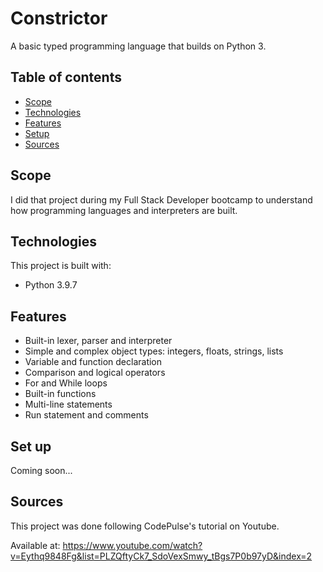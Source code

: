 # Constrictor
A basic typed programming language that builds on Python 3.

## Table of contents
* [Scope](#scope)
* [Technologies](#technologies)
* [Features](#features)
* [Setup](#setup)
* [Sources](#sources)

## Scope
I did that project during my Full Stack Developer bootcamp to understand how programming languages and interpreters are built.

## Technologies
This project is built with:
* Python 3.9.7

## Features
* Built-in lexer, parser and interpreter
* Simple and complex object types: integers, floats, strings, lists
* Variable and function declaration
* Comparison and logical operators
* For and While loops
* Built-in functions
* Multi-line statements
* Run statement and comments

## Set up
Coming soon...

## Sources
This project was done following CodePulse's tutorial on Youtube.

Available at: https://www.youtube.com/watch?v=Eythq9848Fg&list=PLZQftyCk7_SdoVexSmwy_tBgs7P0b97yD&index=2
